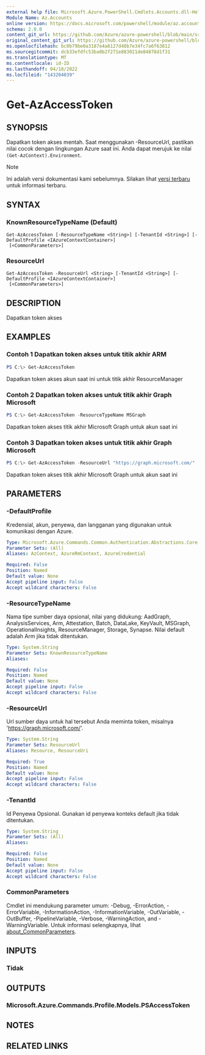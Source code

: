 ```yaml
---
external help file: Microsoft.Azure.PowerShell.Cmdlets.Accounts.dll-Help.xml
Module Name: Az.Accounts
online version: https://docs.microsoft.com/powershell/module/az.accounts/get-azaccesstoken
schema: 2.0.0
content_git_url: https://github.com/Azure/azure-powershell/blob/main/src/Accounts/Accounts/help/Get-AzAccessToken.md
original_content_git_url: https://github.com/Azure/azure-powershell/blob/main/src/Accounts/Accounts/help/Get-AzAccessToken.md
ms.openlocfilehash: bc0b79be0a3187e4a6127d48b7e34fc7a6f63812
ms.sourcegitcommit: dcb33efdfc53ba0b2f271e883021de84878d1f31
ms.translationtype: MT
ms.contentlocale: id-ID
ms.lasthandoff: 04/18/2022
ms.locfileid: "143204039"
---
```

# Get-AzAccessToken

## SYNOPSIS
Dapatkan token akses mentah. Saat menggunakan -ResourceUrl, pastikan nilai cocok dengan lingkungan Azure saat ini. Anda dapat merujuk ke nilai `(Get-AzContext).Environment`.

> [!NOTE]
>Ini adalah versi dokumentasi kami sebelumnya. Silakan lihat [versi terbaru](/powershell/module/az.accounts/get-azaccesstoken) untuk informasi terbaru.

## SYNTAX

### KnownResourceTypeName (Default)
```
Get-AzAccessToken [-ResourceTypeName <String>] [-TenantId <String>] [-DefaultProfile <IAzureContextContainer>]
 [<CommonParameters>]
```

### ResourceUrl
```
Get-AzAccessToken -ResourceUrl <String> [-TenantId <String>] [-DefaultProfile <IAzureContextContainer>]
 [<CommonParameters>]
```

## DESCRIPTION
Dapatkan token akses

## EXAMPLES

### Contoh 1 Dapatkan token akses untuk titik akhir ARM
```powershell
PS C:\> Get-AzAccessToken
```

Dapatkan token akses akun saat ini untuk titik akhir ResourceManager

### Contoh 2 Dapatkan token akses untuk titik akhir Graph Microsoft
```powershell
PS C:\> Get-AzAccessToken -ResourceTypeName MSGraph
```

Dapatkan token akses titik akhir Microsoft Graph untuk akun saat ini

### Contoh 3 Dapatkan token akses untuk titik akhir Graph Microsoft
```powershell
PS C:\> Get-AzAccessToken -ResourceUrl "https://graph.microsoft.com/"
```

Dapatkan token akses titik akhir Microsoft Graph untuk akun saat ini

## PARAMETERS

### -DefaultProfile
Kredensial, akun, penyewa, dan langganan yang digunakan untuk komunikasi dengan Azure.

```yaml
Type: Microsoft.Azure.Commands.Common.Authentication.Abstractions.Core.IAzureContextContainer
Parameter Sets: (All)
Aliases: AzContext, AzureRmContext, AzureCredential

Required: False
Position: Named
Default value: None
Accept pipeline input: False
Accept wildcard characters: False
```

### -ResourceTypeName
Nama tipe sumber daya opsional, nilai yang didukung: AadGraph, AnalysisServices, Arm, Attestation, Batch, DataLake, KeyVault, MSGraph, OperationalInsights, ResourceManager, Storage, Synapse. Nilai default adalah Arm jika tidak ditentukan.

```yaml
Type: System.String
Parameter Sets: KnownResourceTypeName
Aliases:

Required: False
Position: Named
Default value: None
Accept pipeline input: False
Accept wildcard characters: False
```

### -ResourceUrl
Url sumber daya untuk hal tersebut Anda meminta token, misalnya 'https://graph.microsoft.com/'.

```yaml
Type: System.String
Parameter Sets: ResourceUrl
Aliases: Resource, ResourceUri

Required: True
Position: Named
Default value: None
Accept pipeline input: False
Accept wildcard characters: False
```

### -TenantId
Id Penyewa Opsional. Gunakan id penyewa konteks default jika tidak ditentukan.

```yaml
Type: System.String
Parameter Sets: (All)
Aliases:

Required: False
Position: Named
Default value: None
Accept pipeline input: False
Accept wildcard characters: False
```

### CommonParameters
Cmdlet ini mendukung parameter umum: -Debug, -ErrorAction, -ErrorVariable, -InformationAction, -InformationVariable, -OutVariable, -OutBuffer, -PipelineVariable, -Verbose, -WarningAction, and -WarningVariable. Untuk informasi selengkapnya, lihat [about_CommonParameters](http://go.microsoft.com/fwlink/?LinkID=113216).

## INPUTS

### Tidak

## OUTPUTS

### Microsoft.Azure.Commands.Profile.Models.PSAccessToken

## NOTES

## RELATED LINKS
